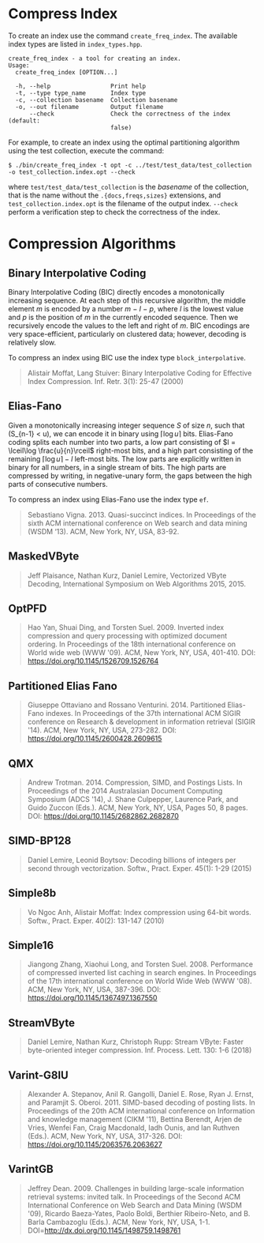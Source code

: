Compress Index
==============

To create an index use the command `create_freq_index`. The available index
types are listed in `index_types.hpp`. 

    create_freq_index - a tool for creating an index.
    Usage:
      create_freq_index [OPTION...]

      -h, --help                 Print help
      -t, --type type_name       Index type
      -c, --collection basename  Collection basename
      -o, --out filename         Output filename
          --check                Check the correctness of the index (default:
                                 false) 

For example, to create an index using the
optimal partitioning algorithm using the test collection, execute the command:

    $ ./bin/create_freq_index -t opt -c ../test/test_data/test_collection -o test_collection.index.opt --check

where `test/test_data/test_collection` is the _basename_ of the collection, that
is the name without the `.{docs,freqs,sizes}` extensions, and
`test_collection.index.opt` is the filename of the output index. `--check`
perform a verification step to check the correctness of the index.

Compression Algorithms
======================

Binary Interpolative Coding
---------------------------
Binary Interpolative Coding (BIC) directly encodes a monotonically increasing sequence. At each step of this recursive algorithm, the middle element *m* is encoded by a number *m − l − p*, where *l* is the lowest value and *p* is the position of *m* in the currently encoded sequence. Then we recursively encode the values to the left and right of *m*. BIC encodings are very space-efficient, particularly on
clustered data; however, decoding is relatively slow.

To compress an index using BIC use the index type `block_interpolative`.

> Alistair Moffat, Lang Stuiver: Binary Interpolative Coding for Effective Index Compression. Inf. Retr. 3(1): 25-47 (2000)

Elias-Fano
----------
Given a monotonically increasing integer sequence *S* of size *n*, such that \(S_{n-1} < u\), we can encode it in binary using $\lceil\log u\rceil$ bits.
Elias-Fano coding splits each number into two parts, a low part consisting of $l = \lceil\log \frac{u}{n}\rceil$ right-most bits, and a high part consisting of the remaining $\lceil\log u\rceil - l$ left-most bits. The low parts are explicitly written in binary for all numbers, in a single stream of bits. The high parts are compressed by writing, in negative-unary form, the gaps between the high parts of consecutive numbers.

To compress an index using Elias-Fano use the index type `ef`.

> Sebastiano Vigna. 2013. Quasi-succinct indices. In Proceedings of the sixth ACM international conference on Web search and data mining (WSDM ‘13). ACM, New York, NY, USA, 83-92.

MaskedVByte
-----------
> Jeff Plaisance, Nathan Kurz, Daniel Lemire, Vectorized VByte Decoding, International Symposium on Web Algorithms 2015, 2015.

OptPFD
------
> Hao Yan, Shuai Ding, and Torsten Suel. 2009. Inverted index compression and query processing with optimized document ordering. In Proceedings of the 18th international conference on World wide web (WWW '09). ACM, New York, NY, USA, 401-410. DOI: https://doi.org/10.1145/1526709.1526764

Partitioned Elias Fano
----------------------
> Giuseppe Ottaviano and Rossano Venturini. 2014. Partitioned Elias-Fano indexes. In Proceedings of the 37th international ACM SIGIR conference on Research & development in information retrieval (SIGIR '14). ACM, New York, NY, USA, 273-282. DOI: https://doi.org/10.1145/2600428.2609615

QMX
---
> Andrew Trotman. 2014. Compression, SIMD, and Postings Lists. In Proceedings of the 2014 Australasian Document Computing Symposium (ADCS '14), J. Shane Culpepper, Laurence Park, and Guido Zuccon (Eds.). ACM, New York, NY, USA, Pages 50, 8 pages. DOI: https://doi.org/10.1145/2682862.2682870


SIMD-BP128
----------
> Daniel Lemire, Leonid Boytsov: Decoding billions of integers per second through vectorization. Softw., Pract. Exper. 45(1): 1-29 (2015)

Simple8b
--------
> 	Vo Ngoc Anh, Alistair Moffat: Index compression using 64-bit words. Softw., Pract. Exper. 40(2): 131-147 (2010)

Simple16
--------
> Jiangong Zhang, Xiaohui Long, and Torsten Suel. 2008. Performance of compressed inverted list caching in search engines. In Proceedings of the 17th international conference on World Wide Web (WWW '08). ACM, New York, NY, USA, 387-396. DOI: https://doi.org/10.1145/1367497.1367550

StreamVByte
-----------
> Daniel Lemire, Nathan Kurz, Christoph Rupp: Stream VByte: Faster byte-oriented integer compression. Inf. Process. Lett. 130: 1-6 (2018)

Varint-G8IU
-----------
> Alexander A. Stepanov, Anil R. Gangolli, Daniel E. Rose, Ryan J. Ernst, and Paramjit S. Oberoi. 2011. SIMD-based decoding of posting lists. In Proceedings of the 20th ACM international conference on Information and knowledge management (CIKM '11), Bettina Berendt, Arjen de Vries, Wenfei Fan, Craig Macdonald, Iadh Ounis, and Ian Ruthven (Eds.). ACM, New York, NY, USA, 317-326. DOI: https://doi.org/10.1145/2063576.2063627

VarintGB
-----------
>	Jeffrey Dean. 2009. Challenges in building large-scale information retrieval systems: invited talk. In Proceedings of the Second ACM International Conference on Web Search and Data Mining (WSDM '09), Ricardo Baeza-Yates, Paolo Boldi, Berthier Ribeiro-Neto, and B. Barla Cambazoglu (Eds.). ACM, New York, NY, USA, 1-1. DOI=http://dx.doi.org/10.1145/1498759.1498761
